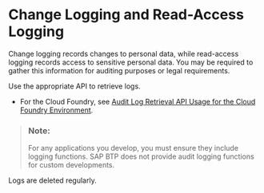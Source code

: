 <!-- loio93fac8d7d9554f799277d11627760042 -->

# Change Logging and Read-Access Logging

Change logging records changes to personal data, while read-access logging records access to sensitive personal data. You may be required to gather this information for auditing purposes or legal requirements.





Use the appropriate API to retrieve logs.

-   For the Cloud Foundry, see [Audit Log Retrieval API Usage for the Cloud Foundry Environment](../50-administration-and-ops/audit-log-retrieval-api-usage-for-the-cloud-foundry-environment-30ece35.md).


> ### Note:  
> For any applications you develop, you must ensure they include logging functions. SAP BTP does not provide audit logging functions for custom developments.

Logs are deleted regularly.

